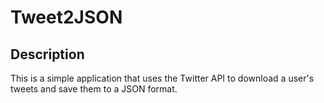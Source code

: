 # Tweet2JSON

## Description

This is a simple application that uses the Twitter API to download a user's tweets and save them to a JSON format.